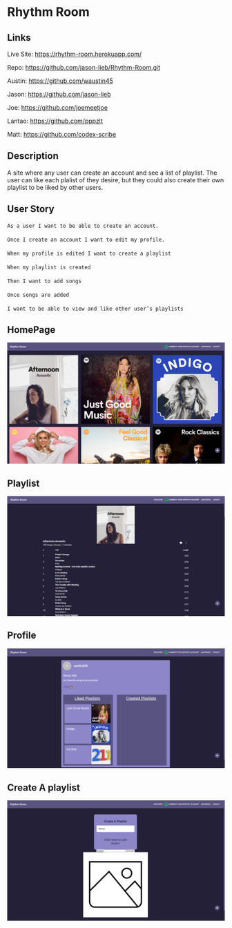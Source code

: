 # Rhythm Room

## Links
Live Site: https://rhythm-room.herokuapp.com/

Repo: https://github.com/jason-lieb/Rhythm-Room.git

Austin: https://github.com/waustin45

Jason: https://github.com/jason-lieb

Joe: https://github.com/joemeetjoe

Lantao: https://github.com/pppzlt

Matt: https://github.com/codex-scribe 

## Description

A site where any user can create an account and see a list of playlist. The user can like each plalist of they desire, but they could also create their own playlist to be liked by other users.

## User Story
```
As a user I want to be able to create an account.

Once I create an account I want to edit my profile.

When my profile is edited I want to create a playlist

When my playlist is created

Then I want to add songs

Once songs are added

I want to be able to view and like other user’s playlists
```
## HomePage
![Alt Text](./readmeImages/homepage.PNG)

## Playlist
![Alt Text](./readmeImages/Playlist.PNG)

## Profile 
![Alt Text](./readmeImages/Profile.PNG)

## Create A playlist
![Alt Text](./readmeImages/create.PNG)

